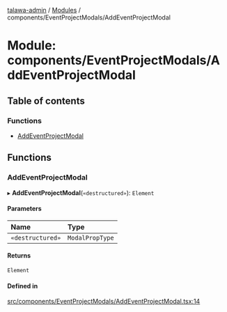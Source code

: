 [talawa-admin](../README.md) / [Modules](../modules.md) / components/EventProjectModals/AddEventProjectModal

# Module: components/EventProjectModals/AddEventProjectModal

## Table of contents

### Functions

- [AddEventProjectModal](components_EventProjectModals_AddEventProjectModal.md#addeventprojectmodal)

## Functions

### AddEventProjectModal

▸ **AddEventProjectModal**(`«destructured»`): `Element`

#### Parameters

| Name | Type |
| :------ | :------ |
| `«destructured»` | `ModalPropType` |

#### Returns

`Element`

#### Defined in

[src/components/EventProjectModals/AddEventProjectModal.tsx:14](https://github.com/chandel-aman/talawa-admin/blob/45920a7/src/components/EventProjectModals/AddEventProjectModal.tsx#L14)
